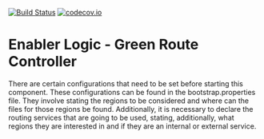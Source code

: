 [![Build Status](https://api.travis-ci.org/symbiote-h2020/EnablerLogicGreenRouteController.svg?branch=staging)](https://api.travis-ci.org/symbiote-h2020/EnablerLogicGreenRouteController)
[![codecov.io](https://codecov.io/github/symbiote-h2020/EnablerLogicGreenRouteController/branch/master/graph/badge.svg)](https://codecov.io/github/symbiote-h2020/EnablerLogicGreenRouteController)

# Enabler Logic - Green Route Controller

There are certain configurations that need to be set before starting this component. These configurations can be found in the bootstrap.properties file. They involve stating the regions to be considered and where can the files for those regions be found. Additionally, it is necessary to declare the routing services that are going to be used, stating, additionally, what regions they are interested in and if they are an internal or external service. 
